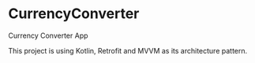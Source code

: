 # CurrencyConverter
Currency Converter App

This project is using Kotlin, Retrofit and MVVM as its architecture pattern.
